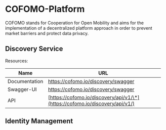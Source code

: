 # COFOMO-Platform
COFOMO stands for Cooperation for Open Mobility and aims for the implementation of a decentralized platform approach in order to prevent market barriers and protect data privacy.

## Discovery Service
Resources:

| Name          | URL                                       |
|---------------|-------------------------------------------|
| Documentation | [https://cofomo.io/discovery/swagger ](https://cofomo.io/discovery/documentation) |
| Swagger-UI    | [https://cofomo.io/discovery/swagger ](https://cofomo.io/discovery/swagger)       |
| API           | [https://cofomo.io/discovery/api/v1/\*](https://cofomo.io/discovery/api/v1/)     |

## Identity Management
